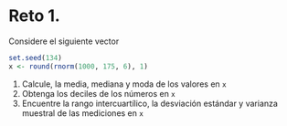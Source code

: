 # Reto 1.

Considere el siguiente vector

```R
set.seed(134)
x <- round(rnorm(1000, 175, 6), 1)
```

1. Calcule, la media, mediana y moda de los valores en `x`
2. Obtenga los deciles de los números en `x`
3. Encuentre la rango intercuartílico, la desviación estándar y varianza muestral de las mediciones en `x`

